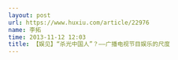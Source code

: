 ```yaml
---
layout: post
url: https://www.huxiu.com/article/22976
name: 李拓
time: 2013-11-12 12:03
title: 【娱见】“杀光中国人”？——广播电视节目娱乐的尺度
---
```

